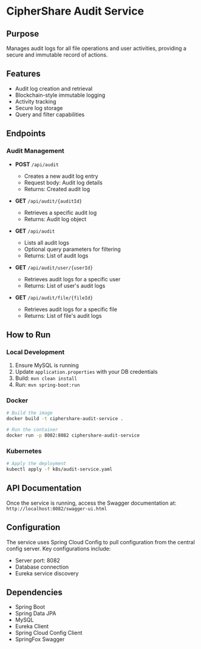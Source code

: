 # CipherShare Audit Service

## Purpose
Manages audit logs for all file operations and user activities, providing a secure and immutable record of actions.

## Features
- Audit log creation and retrieval
- Blockchain-style immutable logging
- Activity tracking
- Secure log storage
- Query and filter capabilities

## Endpoints

### Audit Management
- **POST** `/api/audit`
  - Creates a new audit log entry
  - Request body: Audit log details
  - Returns: Created audit log

- **GET** `/api/audit/{auditId}`
  - Retrieves a specific audit log
  - Returns: Audit log object

- **GET** `/api/audit`
  - Lists all audit logs
  - Optional query parameters for filtering
  - Returns: List of audit logs

- **GET** `/api/audit/user/{userId}`
  - Retrieves audit logs for a specific user
  - Returns: List of user's audit logs

- **GET** `/api/audit/file/{fileId}`
  - Retrieves audit logs for a specific file
  - Returns: List of file's audit logs

## How to Run

### Local Development
1. Ensure MySQL is running
2. Update `application.properties` with your DB credentials
3. Build: `mvn clean install`
4. Run: `mvn spring-boot:run`

### Docker
```bash
# Build the image
docker build -t ciphershare-audit-service .

# Run the container
docker run -p 8082:8082 ciphershare-audit-service
```

### Kubernetes
```bash
# Apply the deployment
kubectl apply -f k8s/audit-service.yaml
```

## API Documentation
Once the service is running, access the Swagger documentation at:
`http://localhost:8082/swagger-ui.html`

## Configuration
The service uses Spring Cloud Config to pull configuration from the central config server. Key configurations include:
- Server port: 8082
- Database connection
- Eureka service discovery

## Dependencies
- Spring Boot
- Spring Data JPA
- MySQL
- Eureka Client
- Spring Cloud Config Client
- SpringFox Swagger
